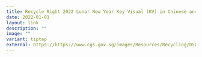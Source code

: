 ```yaml
---
title: Recycle Right 2022 Lunar New Year Key Visual (KV) in Chinese and Tamil
date: 2022-01-01
layout: link
description: ""
image: ""
variant: tiptap
external: https://https://www.cgs.gov.sg/images/Resources/Recycling/050122_nea_recycleright_educationalkv_cny_cn_tl.jpg
---
```

